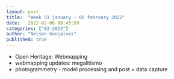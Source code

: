 ```yaml
---
layout: post
title:  "Week 31 january - 06 february 2022"
date:   2022-02-06 08:43:59
categories: ["02-2022"]
author: "Nelson Gonçalves"
published: true
---
```


* Open Heritage: Webmapping
* webmapping updates: megalitismo
* photogrammetry - model processing and post + data capture

